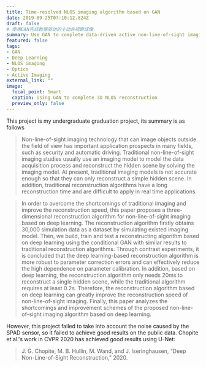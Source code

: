 ```yaml
---
title: Time-resolved NLOS imaging algorithm based on GAN
date: 2019-09-25T07:10:12.824Z
draft: false
# 使用GAN完成数据驱动的主动非视距成像
summary: Use GAN to complete data-driven active non-line-of-sight imaging
featured: false
tags:
- GAN
- Deep Learning
- NLOS imaging
- Optics
- Active Imaging
external_link: ""
image:
  focal_point: Smart
  caption: Using GAN to complete 3D NLOS reconstruction
  preview_only: false
---
```


<!-- 本项目是我的本科毕业设计，它的摘要如下。 -->
This project is my undergraduate graduation project, its summary is as follows


> Non-line-of-sight imaging technology that can image objects outside the field of view has important application prospects in many fields, such as security and automatic driving. Traditional non-line-of-sight imaging studies usually use an imaging model to model the data acquisition process and reconstruct the hidden scene by solving the imaging model. At present, traditional imaging models is not accurate enough so that they can only reconstruct a simple hidden scene. In addition, traditional reconstruction algorithms have a long reconstruction time and are difficult to apply in real time applications.

> In order to overcome the shortcomings of traditional imaging and improve the reconstruction speed, this paper proposes a three-dimensional reconstruction algorithm for non-line-of-sight imaging based on deep learning. The reconstruction algorithm firstly obtains 30,000 simulation data as a dataset by simulating existed imaging model. Then, we build, train and test a reconstructing algorithm based on deep learning using the conditional GAN with similar results to traditional reconstruction algorithms. Through contrast experiments, it is concluded that the deep learning-based reconstruction algorithm is more robust to parameter correction errors and can effectively reduce the high dependence on parameter calibration. In addition, based on deep learning, the reconstruction algorithm only needs 20ms to reconstruct a single hidden scene, while the traditional algorithm requires at least 0.2s. Therefore, the reconstruction algorithm based on deep learning can greatly improve the reconstruction speed of non-line-of-sight imaging. Finally, this paper analyzes the shortcomings and improvement schemes of the proposed non-line-of-sight imaging algorithm based on deep learning.


<!-- 然而，这个项目未能考虑到SPAD sensor带来的噪声，因此没能在公开的数据上取得良好的结果。2020年CVPR的如下工作使用U-Net取得了较好的结果： -->
However, this project failed to take into account the noise caused by the SPAD sensor, so it failed to achieve good results on the public data. Chopite et al.'s work in CVPR 2020 has achieved good results using U-Net:

> J. G. Chopite, M. B. Hullin, M. Wand, and J. Iseringhausen, “Deep Non-Line-of-Sight Reconstruction,” 2020.
